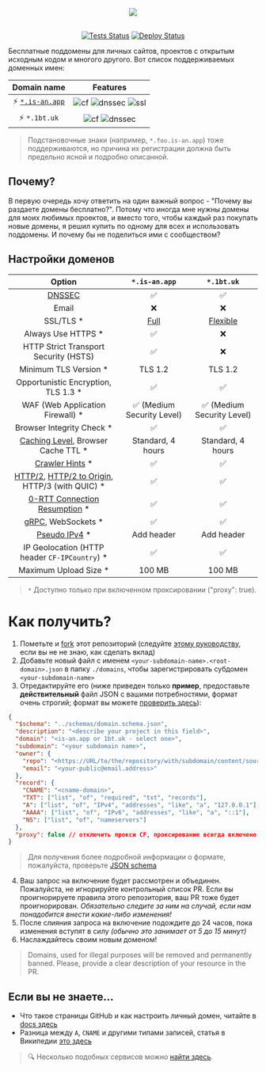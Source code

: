<div align="center">
  <picture>
    <source media="(prefers-color-scheme: dark)" srcset="https://socialify.git.ci/tarampampam/free-domains/image?description=1&font=Raleway&forks=1&issues=1&owner=0&pulls=1&pattern=Solid&stargazers=1&theme=Dark">
    <img src="https://socialify.git.ci/tarampampam/free-domains/image?description=1&font=Raleway&forks=1&issues=1&owner=0&pulls=1&pattern=Solid&stargazers=1&theme=Light">
  </picture>
  <br/>
  <br/>

[![Tests Status][badge-tests]][actions]
[![Deploy Status][badge-deploy]][deploy]
</div>

Бесплатные поддомены для личных сайтов, проектов с открытым исходным кодом и многого другого. Вот список поддерживаемых доменных имен:

|              Domain name              |                         Features                          |
|:-------------------------------------:|:---------------------------------------------------------:|
| ⚡ [`*.is-an.app`](https://is-an.app/) | ![cf][badge-cf] ![dnssec][badge-dnssec] ![ssl][badge-ssl] |
|             ⚡ `*.1bt.uk`              |          ![cf][badge-cf] ![dnssec][badge-dnssec]          |

> Подстановочные знаки (например, `*.foo.is-an.app`) тоже поддерживаются, но причина их регистрации должна быть предельно ясной и подробно описанной.

[badge-cf]:https://shields.io/badge/%20-cloudflare-blue?logo=cloudflare&style=plastic?cacheSeconds=3600
[badge-dnssec]:https://shields.io/badge/%20-DNSSEC-blue?logo=moleculer&logoColor=white&style=plastic?cacheSeconds=3600
[badge-ssl]:https://shields.io/badge/SSL-Required-blue?style=plastic?cacheSeconds=3600

## Почему?

В первую очередь хочу ответить на один важный вопрос - "Почему вы раздаете домены бесплатно?". Потому что иногда мне нужны домены для моих любимых проектов, и вместо того, чтобы каждый раз покупать новые домены, я решил купить по одному для всех и использовать поддомены. И почему бы не поделиться ими с сообществом?

## Настройки доменов

|                                   Option                                   |       `*.is-an.app`       |        `*.1bt.uk`         |
|:--------------------------------------------------------------------------:|:-------------------------:|:-------------------------:|
|                              [DNSSEC][dnssec]                              |             ✅             |             ✅             |
|                                   Email                                    |             ❌             |             ❌             |
|                                 SSL/TLS *                                  |     [Full][ssl-full]      |   [Flexible][ssl-flex]    |
|                             Always Use HTTPS *                             |             ✅             |             ❌             |
|                   HTTP Strict Transport Security (HSTS)                    |             ✅             |             ❌             |
|                           Minimum TLS Version *                            |          TLS 1.2          |          TLS 1.2          |
|                    Opportunistic Encryption, TLS 1.3 *                     |             ✅             |             ✅             |
|                      WAF (Web Application Firewall) *                      | ✅ (Medium Security Level) | ✅ (Medium Security Level) |
|                         Browser Integrity Check *                          |             ✅             |             ✅             |
|            [Caching Level][caching-levels], Browser Cache TTL *            |     Standard, 4 hours     |     Standard, 4 hours     |
|                      [Crawler Hints][crawler-hints] *                      |             ✅             |             ✅             |
| [HTTP/2][http2], [HTTP/2 to Origin][http2-to-origin], HTTP/3 (with QUIC) * |             ✅             |             ✅             |
|                   [0-RTT Connection Resumption][0rtt] *                    |             ✅             |             ✅             |
|                         [gRPC][grpc], WebSockets *                         |             ✅             |             ✅             |
|                        [Pseudo IPv4][pseudo-ipv4] *                        |        Add header         |        Add header         |
|               IP Geolocation (HTTP header `CF-IPCountry`) *                |             ✅             |             ✅             |
|                           Maximum Upload Size *                            |          100 MB           |          100 MB           |

> `*` Доступно только при включенном проксировании ("proxy": true).

[dnssec]:https://developers.cloudflare.com/dns/additional-options/dnssec
[ssl-full]:https://developers.cloudflare.com/ssl/origin-configuration/ssl-modes/full/
[ssl-flex]:https://developers.cloudflare.com/ssl/origin-configuration/ssl-modes/flexible/
[caching-levels]:https://developers.cloudflare.com/cache/how-to/set-caching-levels
[crawler-hints]:https://blog.cloudflare.com/crawler-hints-how-cloudflare-is-reducing-the-environmental-impact-of-web-searches/
[http2]:https://www.cloudflare.com/website-optimization/http2/what-is-http2/
[http2-to-origin]:https://developers.cloudflare.com/cache/how-to/enable-http2-to-origin
[0rtt]:https://developers.cloudflare.com/fundamentals/network/0-rtt-connection-resumption/
[grpc]:https://support.cloudflare.com/hc/en-us/articles/360050483011
[pseudo-ipv4]:https://support.cloudflare.com/hc/en-us/articles/229666767

# Как получить?

1. Пометьте и [fork](https://github.com/tarampampam/free-domains/fork) этот репозиторий (следуйте [этому руководству](https://github.com/firstcontributions/first-contributions), если вы не не знаю, как сделать вклад)
2. Добавьте новый файл с именем `<your-subdomain-name>.<root-domain>.json` в папку `./domains`, чтобы зарегистрировать субдомен `<your-subdomain-name>`
3. Отредактируйте его (ниже приведен только **пример**, предоставьте **действительный** файл JSON с вашими потребностями, формат очень строгий; формат вы можете [проверить здесь](https://jsonlint.com/)):

```json
{
  "$schema": "../schemas/domain.schema.json",
  "description": "<describe your project in this field>",
  "domain": "<is-an.app or 1bt.uk - select one>",
  "subdomain": "<your subdomain name>",
  "owner": {
    "repo": "<https://URL/to/the/repository/with/subdomain/content/sources>",
    "email": "<your-public@email.address>"
  },
  "record": {
    "CNAME": "<cname-domain>",
    "TXT": ["list", "of", "required", "txt", "records"],
    "A": ["list", "of", "IPv4", "addresses", "like", "a", "127.0.0.1"],
    "AAAA": ["list", "of", "IPv6", "addresses", "like", "a", "::1"],
    "NS": ["list", "of", "nameservers"]
  },
  "proxy": false // отключить прокси CF, проксирование всегда включено по умолчанию
}
```

> Для получения более подробной информации о формате, пожалуйста, проверьте [JSON schema](./schemas/domain.schema.json)

4. Ваш запрос на включение будет рассмотрен и объединен. Пожалуйста, не игнорируйте контрольный список PR. Если вы проигнорируете правила этого репозитория, ваш PR тоже будет проигнорирован. _Обязательно следите за ним на случай, если нам понадобится внести какие-либо изменения!_
5. После слияния запроса на включение подождите до 24 часов, пока изменения вступят в силу _(обычно это занимает от 5 до 15 минут)_
6. Наслаждайтесь своим новым доменом!
> Domains, used for illegal purposes will be removed and permanently banned. Please, provide a clear description of your resource in the PR.

## Если вы не знаете...

- Что такое страницы GitHub и как настроить личный домен, читайте в [docs здесь](https://docs.github.com/en/pages/configuring-a-custom-domain-for-your-github-pages-site)
- Разница между `A`, `CNAME` и другими типами записей, статья в Википедии [это здесь](https://en.wikipedia.org/wiki/List_of_DNS_record_types)

> 🔍 Несколько подобных сервисов можно [найти здесь](https://free-for.dev/#/?id=domain).

[badge-tests]:https://img.shields.io/github/actions/workflow/status/tarampampam/free-domains/tests.yml?branch=master&label=tests&logo=github&style=for-the-badge
[badge-deploy]:https://img.shields.io/github/actions/workflow/status/tarampampam/free-domains/deploy.yml?branch=master&label=deploy&logo=github&style=for-the-badge

[actions]:https://github.com/tarampampam/free-domains/actions
[deploy]:https://github.com/tarampampam/free-domains/actions/workflows/deploy.yml
